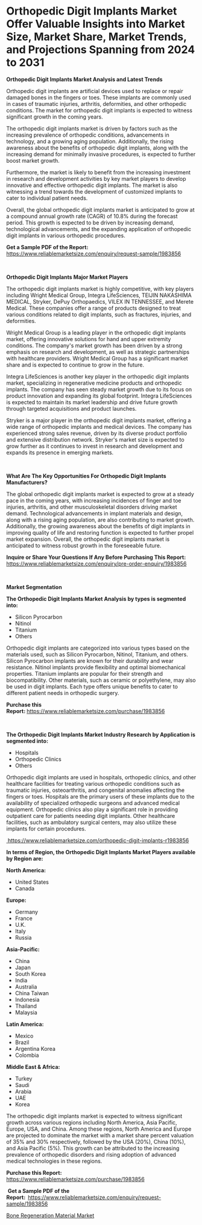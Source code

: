 <p><h1>Orthopedic Digit Implants Market Offer Valuable Insights into Market Size, Market Share, Market Trends, and Projections Spanning from 2024 to 2031</h1></p><p><strong>Orthopedic Digit Implants Market Analysis and Latest Trends</strong></p>
<p><p>Orthopedic digit implants are artificial devices used to replace or repair damaged bones in the fingers or toes. These implants are commonly used in cases of traumatic injuries, arthritis, deformities, and other orthopedic conditions. The market for orthopedic digit implants is expected to witness significant growth in the coming years.</p><p>The orthopedic digit implants market is driven by factors such as the increasing prevalence of orthopedic conditions, advancements in technology, and a growing aging population. Additionally, the rising awareness about the benefits of orthopedic digit implants, along with the increasing demand for minimally invasive procedures, is expected to further boost market growth.</p><p>Furthermore, the market is likely to benefit from the increasing investment in research and development activities by key market players to develop innovative and effective orthopedic digit implants. The market is also witnessing a trend towards the development of customized implants to cater to individual patient needs.</p><p>Overall, the global orthopedic digit implants market is anticipated to grow at a compound annual growth rate (CAGR) of 10.8% during the forecast period. This growth is expected to be driven by increasing demand, technological advancements, and the expanding application of orthopedic digit implants in various orthopedic procedures.</p></p>
<p><strong>Get a Sample PDF of the Report:&nbsp;</strong> <a href="https://www.reliablemarketsize.com/enquiry/request-sample/1983856">https://www.reliablemarketsize.com/enquiry/request-sample/1983856</a></p>
<p>&nbsp;</p>
<p><strong>Orthopedic Digit Implants Major Market Players</strong></p>
<p><p>The orthopedic digit implants market is highly competitive, with key players including Wright Medical Group, Integra LifeSciences, TEIJIN NAKASHIMA MEDICAL, Stryker, DePuy Orthopaedics, VILEX IN TENNESSEE, and Merete Medical. These companies offer a range of products designed to treat various conditions related to digit implants, such as fractures, injuries, and deformities.</p><p>Wright Medical Group is a leading player in the orthopedic digit implants market, offering innovative solutions for hand and upper extremity conditions. The company's market growth has been driven by a strong emphasis on research and development, as well as strategic partnerships with healthcare providers. Wright Medical Group has a significant market share and is expected to continue to grow in the future.</p><p>Integra LifeSciences is another key player in the orthopedic digit implants market, specializing in regenerative medicine products and orthopedic implants. The company has seen steady market growth due to its focus on product innovation and expanding its global footprint. Integra LifeSciences is expected to maintain its market leadership and drive future growth through targeted acquisitions and product launches.</p><p>Stryker is a major player in the orthopedic digit implants market, offering a wide range of orthopedic implants and medical devices. The company has experienced strong sales revenue, driven by its diverse product portfolio and extensive distribution network. Stryker's market size is expected to grow further as it continues to invest in research and development and expands its presence in emerging markets.</p></p>
<p>&nbsp;</p>
<p><strong>What Are The Key Opportunities For Orthopedic Digit Implants Manufacturers?</strong></p>
<p><p>The global orthopedic digit implants market is expected to grow at a steady pace in the coming years, with increasing incidences of finger and toe injuries, arthritis, and other musculoskeletal disorders driving market demand. Technological advancements in implant materials and design, along with a rising aging population, are also contributing to market growth. Additionally, the growing awareness about the benefits of digit implants in improving quality of life and restoring function is expected to further propel market expansion. Overall, the orthopedic digit implants market is anticipated to witness robust growth in the foreseeable future.</p></p>
<p><strong>Inquire or Share Your Questions If Any Before Purchasing This Report:</strong> <a href="https://www.reliablemarketsize.com/enquiry/pre-order-enquiry/1983856">https://www.reliablemarketsize.com/enquiry/pre-order-enquiry/1983856</a></p>
<p>&nbsp;</p>
<p><strong>Market Segmentation</strong></p>
<p><strong>The Orthopedic Digit Implants Market Analysis by types is segmented into:</strong></p>
<p><ul><li>Silicon Pyrocarbon</li><li>Nitinol</li><li>Titanium</li><li>Others</li></ul></p>
<p><p>Orthopedic digit implants are categorized into various types based on the materials used, such as Silicon Pyrocarbon, Nitinol, Titanium, and others. Silicon Pyrocarbon implants are known for their durability and wear resistance. Nitinol implants provide flexibility and optimal biomechanical properties. Titanium implants are popular for their strength and biocompatibility. Other materials, such as ceramic or polyethylene, may also be used in digit implants. Each type offers unique benefits to cater to different patient needs in orthopedic surgery.</p></p>
<p><strong>Purchase this Report:&nbsp;</strong><a href="https://www.reliablemarketsize.com/purchase/1983856">https://www.reliablemarketsize.com/purchase/1983856</a></p>
<p>&nbsp;</p>
<p><strong>The Orthopedic Digit Implants Market Industry Research by Application is segmented into:</strong></p>
<p><ul><li>Hospitals</li><li>Orthopedic Clinics</li><li>Others</li></ul></p>
<p><p>Orthopedic digit implants are used in hospitals, orthopedic clinics, and other healthcare facilities for treating various orthopedic conditions such as traumatic injuries, osteoarthritis, and congenital anomalies affecting the fingers or toes. Hospitals are the primary users of these implants due to the availability of specialized orthopedic surgeons and advanced medical equipment. Orthopedic clinics also play a significant role in providing outpatient care for patients needing digit implants. Other healthcare facilities, such as ambulatory surgical centers, may also utilize these implants for certain procedures.</p></p>
<p><a href="https://www.reliablemarketsize.com/orthopedic-digit-implants-r1983856">&nbsp;https://www.reliablemarketsize.com/orthopedic-digit-implants-r1983856</a></p>
<p><strong>In terms of Region, the Orthopedic Digit Implants Market Players available by Region are:</strong></p>
<p>
    <p> <strong> North America: </strong>
        <ul>
            <li>United States</li>
            <li>Canada</li>
        </ul>
        </p> 
    <p> <strong> Europe: </strong>
        <ul>
            <li>Germany</li>
            <li>France</li>
            <li>U.K.</li>
            <li>Italy</li>
            <li>Russia</li>
        </ul>
        </p> 
    <p> <strong> Asia-Pacific: </strong>
        <ul>
            <li>China</li>
            <li>Japan</li>
            <li>South Korea</li>
            <li>India</li>
            <li>Australia</li>
            <li>China Taiwan</li>
            <li>Indonesia</li>
            <li>Thailand</li>
            <li>Malaysia</li>
        </ul>
        </p> 
    <p> <strong> Latin America: </strong>
        <ul>
            <li>Mexico</li>
            <li>Brazil</li>
            <li>Argentina Korea</li>
            <li>Colombia</li>
        </ul>
        </p> 
    <p> <strong> Middle East & Africa: </strong>
        <ul>
            <li>Turkey</li>
            <li>Saudi</li>
            <li>Arabia</li>
            <li>UAE</li>
            <li>Korea</li>
        </ul>
    </p>
    </p>
<p><p>The orthopedic digit implants market is expected to witness significant growth across various regions including North America, Asia Pacific, Europe, USA, and China. Among these regions, North America and Europe are projected to dominate the market with a market share percent valuation of 35% and 30% respectively, followed by the USA (20%), China (10%), and Asia Pacific (5%). This growth can be attributed to the increasing prevalence of orthopedic disorders and rising adoption of advanced medical technologies in these regions.</p></p>
<p><strong>Purchase this Report: </strong><a href="https://www.reliablemarketsize.com/purchase/1983856">https://www.reliablemarketsize.com/purchase/1983856</a></p>
<p>&nbsp;<strong>Get a Sample PDF of the Report:&nbsp;&nbsp;</strong><a href="https://www.reliablemarketsize.com/enquiry/request-sample/1983856">https://www.reliablemarketsize.com/enquiry/request-sample/1983856</a></p>
<p><strong></strong></p>
<p><p><a href="https://github.com/JameTravis/Market-Research-Report-List-6/blob/main/bone-regeneration-material-market.md">Bone Regeneration Material Market</a></p></p>